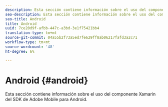 ```yaml
---
description: Esta sección contiene información sobre el uso del componente Xamarin del SDK de Adobe Mobile para Android.
seo-description: Esta sección contiene información sobre el uso del componente Xamarin del SDK de Adobe Mobile para Android.
seo-title: Android
title: Android
uuid: 7ce20d9f-afbb-447c-a3bd-3e1f75421bb4
translation-type: tm+mt
source-git-commit: 04a55b2f73a5ed7fe629ff8ab06217fafd3a2c71
workflow-type: tm+mt
source-wordcount: '48'
ht-degree: 6%

---
```



# Android {#android}

Esta sección contiene información sobre el uso del componente Xamarin del SDK de Adobe Mobile para Android.

